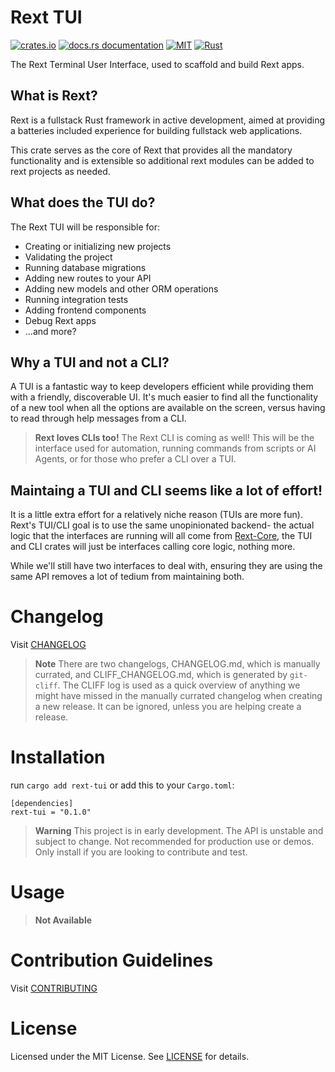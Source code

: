 # Rext TUI

[![crates.io](https://img.shields.io/crates/v/rext-tui.svg)](https://crates.io/crates/rext-tui)
[![docs.rs documentation](https://img.shields.io/docsrs/rext-tui)](https://docs.rs/rext-tui)
[![MIT](https://img.shields.io/crates/l/rext-tui.svg)](./LICENSE.txt)
[![Rust](https://github.com/RextStack/rext-tui/actions/workflows/rust.yml/badge.svg?branch=main)](https://github.com/RextStack/rext-tui/actions/workflows/rust.yml)

The Rext Terminal User Interface, used to scaffold and build Rext apps.

[Ratatui]: https://ratatui.rs

## What is Rext?

Rext is a fullstack Rust framework in active development, aimed at providing a batteries included experience for building fullstack web applications.

This crate serves as the core of Rext that provides all the mandatory functionality and is extensible so additional rext modules can be added to rext projects as needed.

## What does the TUI do?

The Rext TUI will be responsible for:
- Creating or initializing new projects
- Validating the project
- Running database migrations
- Adding new routes to your API
- Adding new models and other ORM operations
- Running integration tests
- Adding frontend components
- Debug Rext apps
- ...and more?

## Why a TUI and not a CLI?

A TUI is a fantastic way to keep developers efficient while providing them with a friendly, discoverable UI. It's much easier to find all the functionality of a new tool when all the options are available on the screen, versus having to read through help messages from a CLI.

> **Rext loves CLIs too!**
> The Rext CLI is coming as well! This will be the interface used for automation, running commands from scripts or AI Agents, or for those who prefer a CLI over a TUI.

## Maintaing a TUI and CLI seems like a lot of effort!

It is a little extra effort for a relatively niche reason (TUIs are more fun). Rext's TUI/CLI goal is to use the same unopinionated backend- the actual logic that the interfaces are running will all come from [Rext-Core](https://github.com/RextStack/rext-core), the TUI and CLI crates will just be interfaces calling core logic, nothing more.

While we'll still have two interfaces to deal with, ensuring they are using the same API removes a lot of tedium from maintaining both.

# Changelog

Visit [CHANGELOG](CHANGELOG.md)

> **Note**
> There are two changelogs, CHANGELOG.md, which is manually currated, and CLIFF_CHANGELOG.md, which is generated by `git-cliff`. The CLIFF log is used as a quick overview of anything we might have missed in the manually currated changelog when creating a new release. It can be ignored, unless you are helping create a release.

# Installation

run `cargo add rext-tui` or add this to your `Cargo.toml`:

```
[dependencies]
rext-tui = "0.1.0"
```

> **Warning**
> This project is in early development. The API is unstable and subject to change. Not recommended for production use or demos. Only install if you are looking to contribute and test.

# Usage

> **Not Available**

# Contribution Guidelines

Visit [CONTRIBUTING](CONTRIBUTING.md)

# License

Licensed under the MIT License. See [LICENSE](LICENSE.txt) for details.
